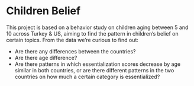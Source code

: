 # Children Belief

This project is based on a behavior study on children aging between 5 and 10 across Turkey & US, aiming to find the pattern in children’s belief on certain topics. 
From the data we’re curious to find out: 
* Are there any differences between the countries? 
* Are there age difference? 
* Are there patterns in which essentialization scores decrease by age similar in both countries, or are there different patterns in the two countries on how much a certain category is essentialized?
